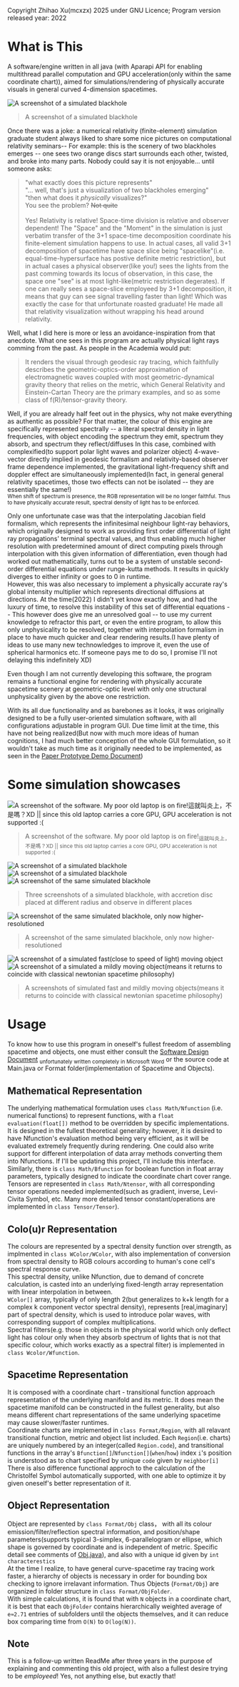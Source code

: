 Copyright Zhihao Xu(mcxzx) 2025 under GNU Licence; Program version released year: 2022

# What is This
A software/engine written in all java (with Aparapi API for enabling multithread parallel computation and GPU acceleration(only within the same coordinate chart)), 
aimed for simulations/rendering of physically accurate visuals in general curved 4-dimension spacetimes.


![A screenshot of a simulated blackhole](/assets/SoftwareScreenshot%20(1).png)
> A screenshot of a simulated blackhole

Once there was a joke: a numerical relativity (finite-element) simulation graduate student always liked to share some nice pictures on computational relativity seminars--
 For example: this is the scenery of two blackholes emerges -- one sees two orange discs start surrounds each other, twisted, and broke into many parts.
 Nobody could say it is not enjoyable... until someone asks:

 
 > "what exactly does this picture represents"\
 > "... well, that's just a visualization of two blackholes emerging"\
 > "then what does it _physically_ visualizes?"\
 You see the problem? ~~Not quite~~\
\
Yes! Relativity is relative! Space-time division is relative and observer dependent! The "Space" and the "Moment" in the simulation is just verbatim transfer of the 3+1 space-time decomposition coordinate his finite-element simulation happens to use.
 In actual cases, all valid 3+1 decomposition of spacetime have space slice being "spacelike"(i.e. equal-time-hypersurface has postive definite metric restriction), but in actual cases a physical observer(like you!) sees the lights from the past comming towards its locus of observation, in this case, the space one "see" is at most light-like(metric restriction degerates).
 If one can really sees a space-slice employeed by 3+1 decomposition, it means that guy can see signal travelling faster than light! Which was exactly the case for that unfortunate roasted graduate!
 He made all that relativity visualization without wrapping his head around relativity.



Well, what I did here is more or less an avoidance-inspiration from that anecdote. What one sees in this program are actually physical light rays comming from the past. As people in the Academia would put:

> It renders the visual through geodesic ray tracing, which faithfully describes the geometric-optics-order approximation of electromagnetic waves coupled with most geometric-dynamical gravity theory that relies on the metric, which General Relativity and Einstein-Cartan Theory are the primary examples, and so as some class of f(R)/tensor-gravity theory.


Well, if you are already half feet out in the physics, why not make everything as authentic as possible? For that matter, the colour of this engine are specifically represented spectrally -- a literal spectral density in light frequencies, with object encoding the spectrum they emit, spectrum they absorb, and spectrum they reflect/diffuses
In this case, combined with complexified(to support polar light waves and polarizer object) 4-wave-vector directly implied in geodesic formalism and relativity-based observer frame dependence implemented, the gravitational light-frequency shift and doppler effect are simultaneously implemented(In fact, in general general relativity spacetimes, those two effects can not be isolated -- they are essentially the same!)\
<sub>When shift of spectrum is presence, the RGB representation will be no longer faithful. Thus to have physically accurate result, spectral density of light has to be enforced.</sub>


Only one unfortunate case was that the interpolating Jacobian field formalism, which represents the infinitesimal neighbour light-ray behaviors, which originally designed to work as providing first order differential of light ray propagations' terminal spectral values, and thus enabling much higher resolution with predetermined amount of direct computing pixels through interpolation with this given information of differentiation, even though had worked out mathematically, turns out to be a system of unstable second-order differential equations under runge-kutta methods. It results in quickly diverges to either infinity or goes to 0 in runtime.\
However, this was also necessary to implement a physically accurate ray's global intensity multiplier which represents directional diffusions at directions. At the time(2022) I didn't yet know exactly how, and had the luxury of time, to resolve this instability of this set of differential equations -- This however does give me an unresolved goal -- to use my current knowledge to refractor this part, or even the entire program, to allow this only unphysicality to be resolved, together with interpolation formalism in place to have much quicker and clear rendering results.(I have plenty of ideas to use many new technowledges to improve it, even the use of spherical harmonics etc. If someone pays me to do so, I promise I'll not delaying this indefinitely XD)


Even though I am not currently developing this software, the program remains a functional engine for rendering with physically accurate spacetime scenery at geometric-optic level with only one structural unphysicality given by the above one restriction.


With its all due functionality and as barebones as it looks, it was originally designed to be a fully user-oriented simulation software, with all configurations adjustable in program GUI. Due time limit at the time, this have not being realized(But now with much more ideas of human cognitions, I had much better conception of the whole GUI formulation, so it wouldn't take as much time as it originally needed to be implemented, as seen in the [Paper Prototype Demo Document](/Software%20Development%20Documentations/ZHIHAO%20XU%20-%20Paper%20Prototype%20Demo%20and%20Reflection.docx))

# Some simulation showcases
![A screenshot of the software. My poor old laptop is on fire!<sub>這就叫炎上，不是嗎？XD || since this old laptop carries a core GPU, GPU acceleration is not supported :( </sub>](/assets/SoftwareScreenshot%20(8).png)
> A screenshot of the software. My poor old laptop is on fire!<sub>這就叫炎上，不是嗎？XD || since this old laptop carries a core GPU, GPU acceleration is not supported :( </sub> 



![A screenshot of a simulated blackhole](/assets/SoftwareScreenshot%20(2).png)
![A screenshot of a simulated blackhole](/assets/SoftwareScreenshot%20(3).png)
![A screenshot of the same simulated blackhole](/assets/SoftwareScreenshot%20(4).png)
> Three screenshots of a simulated blackhole, with accretion disc placed at different radius and observe in different places



![A screenshot of the same simulated blackhole, only now higher-resolutioned](/assets/SoftwareScreenshot%20(5).png)
> A screenshot of the same simulated blackhole, only now higher-resolutioned



![A screenshot of a simulated fast(close to speed of light) moving object](/assets/SoftwareScreenshot%20(6).png)
![A screenshot of a simulated a mildly moving object(means it returns to coincide with classical newtonian spacetime philosophy)](/assets/SoftwareScreenshot%20(7).png)
> A screenshots of simulated fast and mildly moving objects(means it returns to coincide with classical newtonian spacetime philosophy)



# Usage

To know how to use this program in oneself's fullest freedom of assembling spacetime and objects, one must either consult the [Software Design Document](/Software%20Development%20Documentations/GRV%20project%20-%20Software%20Design%20Document.docx) <sub>unfortunately written completely in Microsoft Word</sub> or the source code at Main.java or Format folder(implementation of Spacetime and Objects).

## Mathematical Representation
The underlying mathematical formulation uses `class Math/Nfunction` (i.e. numerical functions) to represent functions, with a `float evaluation(float[])` method to be overridden by specific implementations. It is designed in the fullest theoretical generality; however, it is desired to have Nfunction's evaluation method being very efficient, as it will be evaluated extremely frequently during rendering. One could also write support for different interpolation of data array methods converting them into Nfunctions. If I'll be updating this project, I'll include this interface.\
Similarly, there is `class Math/Bfunction` for boolean function in float array parameters, typically designed to indicate the coordinate chart cover range.\
Tensors are represented in `class Math/Ntensor`, with all corresponding tensor operations needed implemented(such as gradient, inverse, Levi-Civita Symbol, etc. Many more detailed tensor constant/operations are implemented in `class Tensor/Tensor`).

## Colo(u)r Representation
The colours are represented by a spectral density function over strength, as implmented in `class WColor/WColor`, with also implementation of conversion from spectral density to RGB colours according to human's cone cell's spectral response curve.\
This spectral density, unlike Nfunction, due to demand of concrete calculation, is casted into an underlying fixed-length array representation with linear interpolation in between.\
`WColor[]` array, typically of only length 2(but generalizes to k+k length for a complex k component vector spectral density), represents [real,imaginary] part of spectral density, which is used to introduce polar waves, with corresponding support of complex multiplications.\
Spectral filters(e.g. those in objects in the physical world which only deflect light has colour only when they absorb spectrum of lights that is not that specific colour, which works exactly as a spectral filter) is implemented in `class Wcolor/Wfunction`.

## Spacetime Representation
It is composed with a coordinate chart - transitional function approach representation of the underlying manifold and its metric. It does mean the spacetime manifold can be constructed in the fullest generality, but also means different chart representations of the same underlying spacetime may cause slower/faster runtimes.\
Coordinate charts are implemented in `class Format/Region`, with all relavant transitional function, metric and object list included. Each `Region`(i.e. charts) are uniquely numbered by an integer(called `Region.code`), and transitional functions in the array's `Bfunction[]`/`Nfunction[]`(`when`/`how`) index `i`'s position is understood as to chart specified by unique `code` given by `neighbor[i]`\
There is also difference functional approch to the calculation of the Christolfel Symbol automatically supported, with one able to optimize it by given oneself's better representation of it.


## Object Representation
Object are represented by `class Format/Obj` class， with all its colour emission/filter/reflection spectral information, and position/shape parameters(supports typical 3-simplex, 6-parallelogram or ellipse, which shape is governed by coordinate and is independent of metric. Specific detail see comments of [Obj.java](/src/main/java/Format/Obj.java)), and also with a unique id given by `int characterestics`\
At the time I realize, to have general curve-spacetime ray tracing work faster, a hierarchy of objects is necessary in order for bounding box checking to ignore irrelavant information. Thus Objects (`Format/Obj`) are organized in folder structure in `class Format/ObjFolder`.\
With simple calculations, it is found that with `N` objects in a coordinate chart, it is best that each `ObjFolder` contains hierarchically weighted average of `e≈2.71` entries of subfolders until the objects themselves, and it can reduce box comparing time from `O(N)` to `O(log(N))`.





## Note
This is a follow-up written ReadMe after three years in the purpose of explaining and commenting this old project, with also a fullest desire trying to be _employeed_! Yes, not anything else, but exactly that!





